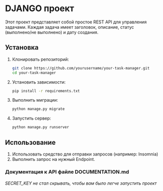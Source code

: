 # DJANGO проект

Этот проект представляет собой простое REST API для управления задачами. Каждая задача имеет заголовок, описание, статус (выполнено/не выполнено) и дату создания.

## Установка

1. Клонировать репозиторий:

   ```bash
   git clone https://github.com/yourusername/your-task-manager.git
   cd your-task-manager

2. Установить зависимости:
    ```bash
    pip install -r requirements.txt
   
3. Выполнить миграции:
    ```bash
    python manage.py migrate
4. Запустить сервер:
    ```bash
   python manage.py runserver

## Использование
   
1. Использовать средство для отправки запросов (например: Insomnia)
2. Выполнить запрос на нужный Endpoint.

### Документация к API  файле DOCUMENTATION.md

###### SECRET_KEY не стал скрывать, чтобы вам было легче запустить проект
   